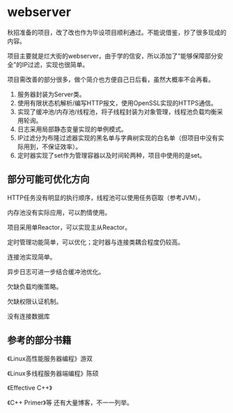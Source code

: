# webserver

秋招准备的项目，改了改也作为毕设项目顺利通过。不能说借鉴，抄了很多现成的内容。

项目主要就是烂大街的webserver，由于学的信安，所以添加了“能够保障部分安全”的IP过滤，实现也很简单。

项目需改善的部分很多，做个简介也方便自己日后看，虽然大概率不会再看。

1. 服务器封装为Server类。
2. 使用有限状态机解析/编写HTTP报文，使用OpenSSL实现的HTTPS通信。
3. 实现了缓冲池/内存池/线程池，将子线程封装为对象管理，线程池负载均衡采用轮询。
4. 日志采用局部静态变量实现的单例模式。
5. IP过滤分为布隆过滤器实现的黑名单与字典树实现的白名单（但项目中没有实际用到，不保证效率）。
6. 定时器实现了set作为管理容器以及时间轮两种，项目中使用的是set。

## 部分可能可优化方向
HTTP任务没有明显的执行顺序，线程池可以使用任务窃取（参考JVM）。

内存池没有实际应用，可以酌情使用。

项目采用单Reactor，可以实现主从Reactor。

定时管理功能简单，可以优化；定时器与连接类耦合程度仍较高。

连接池实现简单。

异步日志可进一步结合缓冲池优化。

欠缺负载均衡策略。

欠缺权限认证机制。

没有连接数据库

## 参考的部分书籍
《Linux高性能服务器编程》游双

《Linux多线程服务器端编程》陈硕

《Effective C++》

《C++ Primer》等
还有大量博客，不一一列举。
